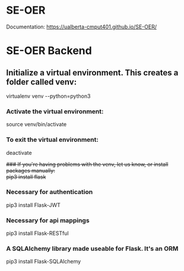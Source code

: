 # SE-OER

Documentation: https://ualberta-cmput401.github.io/SE-OER/

# SE-OER Backend

## Initialize a virtual environment. This creates a folder called venv:<br />
virtualenv venv --python=python3<br />

### Activate the virtual environment:<br />
source venv/bin/activate<br />

### To exit the virtual environment:<br />
deactivate<br />

<del>### If you're having problems with the venv, let us know, or install packages manually:<br />
pip3 install flask<br />

### Necessary for authentication<br />
pip3 install Flask-JWT<br />

### Necessary for api mappings<br />
pip3 install Flask-RESTful<br />

### A SQLAlchemy library made useable for Flask. It's an ORM<br />
pip3 install Flask-SQLAlchemy<br /></del>
